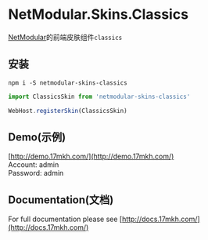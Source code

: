 # NetModular.Skins.Classics

[NetModular](https://github.com/iamoldli/NetModular)的前端皮肤组件`classics`

## 安装

```
npm i -S netmodular-skins-classics
```

```js
import ClassicsSkin from 'netmodular-skins-classics'

WebHost.registerSkin(ClassicsSkin)
```

## Demo(示例)

[http://demo.17mkh.com/](http://demo.17mkh.com/)  
Account: admin  
Password: admin

## Documentation(文档)

For full documentation please see [http://docs.17mkh.com/](http://docs.17mkh.com/)
